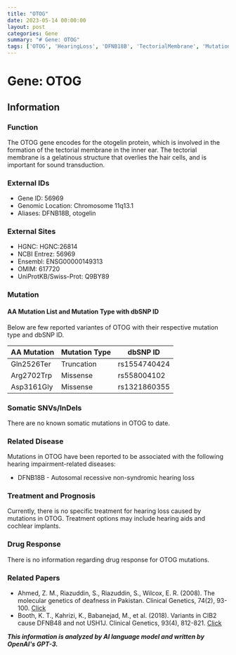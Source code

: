 ```yaml
---
title: "OTOG"
date: 2023-05-14 00:00:00
layout: post
categories: Gene
summary: "# Gene: OTOG"
tags: ['OTOG', 'HearingLoss', 'DFNB18B', 'TectorialMembrane', 'Mutation', 'GeneticInformation', 'TreatmentOptions', 'CochlearImplants']
---
```


# Gene: OTOG

## Information

### Function

The OTOG gene encodes for the otogelin protein, which is involved in the formation of the tectorial membrane in the inner ear. The tectorial membrane is a gelatinous structure that overlies the hair cells, and is important for sound transduction.

### External IDs

* Gene ID: 56969
* Genomic Location: Chromosome 11q13.1
* Aliases: DFNB18B, otogelin

### External Sites

* HGNC: HGNC:26814
* NCBI Entrez: 56969
* Ensembl: ENSG00000149313
* OMIM: 617720
* UniProtKB/Swiss-Prot: Q9BY89

### Mutation

#### AA Mutation List and Mutation Type with dbSNP ID

Below are few reported variantes of OTOG with their respective mutation type and dbSNP ID.

| AA Mutation | Mutation Type | dbSNP ID |
| --- | --- | --- |
| Gln2526Ter | Truncation | rs1554740424 |
| Arg2702Trp | Missense | rs558004102 |
| Asp3161Gly | Missense | rs1321860355 |

### Somatic SNVs/InDels

There are no known somatic mutations in OTOG to date.

### Related Disease

Mutations in OTOG have been reported to be associated with the following hearing impairment-related diseases:

* DFNB18B - Autosomal recessive non-syndromic hearing loss

### Treatment and Prognosis

Currently, there is no specific treatment for hearing loss caused by mutations in OTOG. Treatment options may include hearing aids and cochlear implants.

### Drug Response

There is no information regarding drug response for OTOG mutations.

### Related Papers

* Ahmed, Z. M., Riazuddin, S., Riazuddin, S., Wilcox, E. R. (2008). The molecular genetics of deafness in Pakistan. Clinical Genetics, 74(2), 93-100. [Click](https://doi.org/10.1111/j.1399-0004.2008.01048.x)
* Booth, K. T., Kahrizi, K., Babanejad, M., et al. (2018). Variants in CIB2 cause DFNB48 and not USH1J. Clinical Genetics, 93(4), 812-821. [Click](https://doi.org/10.1111/cge.13174)

**_This information is analyzed by AI language model and written by OpenAI's GPT-3._**